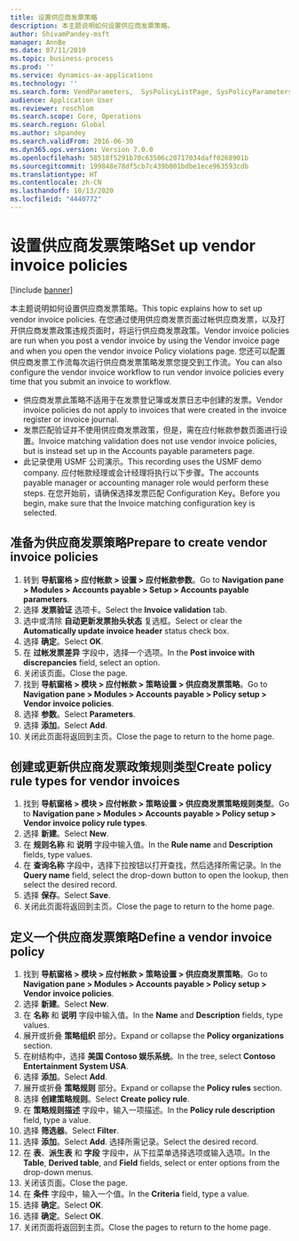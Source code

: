 ```yaml
---
title: 设置供应商发票策略
description: 本主题说明如何设置供应商发票策略。
author: ShivamPandey-msft
manager: AnnBe
ms.date: 07/11/2019
ms.topic: business-process
ms.prod: ''
ms.service: dynamics-ax-applications
ms.technology: ''
ms.search.form: VendParameters,  SysPolicyListPage, SysPolicyParameters, SysPolicySourceDocumentRuleType, SysPolicy, SysPolicySourceDocumentRule, SysQueryForm, SysQueryTableLookUp, SysQueryPrefixLookUp, SysQueryFieldLookUp
audience: Application User
ms.reviewer: roschlom
ms.search.scope: Core, Operations
ms.search.region: Global
ms.author: shpandey
ms.search.validFrom: 2016-06-30
ms.dyn365.ops.version: Version 7.0.0
ms.openlocfilehash: 58518f5291b70c63506c20717034daff0268901b
ms.sourcegitcommit: 199848e78df5cb7c439b001bdbe1ece963593cdb
ms.translationtype: HT
ms.contentlocale: zh-CN
ms.lasthandoff: 10/13/2020
ms.locfileid: "4440772"
---
```

# <a name="set-up-vendor-invoice-policies"></a><span data-ttu-id="5fdb3-103">设置供应商发票策略</span><span class="sxs-lookup"><span data-stu-id="5fdb3-103">Set up vendor invoice policies</span></span>

[!include [banner](../../includes/banner.md)]

<span data-ttu-id="5fdb3-104">本主题说明如何设置供应商发票策略。</span><span class="sxs-lookup"><span data-stu-id="5fdb3-104">This topic explains how to set up vendor invoice policies.</span></span> <span data-ttu-id="5fdb3-105">在您通过使用供应商发票页面过帐供应商发票，以及打开供应商发票政策违规页面时，将运行供应商发票政策。</span><span class="sxs-lookup"><span data-stu-id="5fdb3-105">Vendor invoice policies are run when you post a vendor invoice by using the Vendor invoice page and when you open the vendor invoice Policy violations page.</span></span> <span data-ttu-id="5fdb3-106">您还可以配置供应商发票工作流每次运行供应商发票策略发票您提交到工作流。</span><span class="sxs-lookup"><span data-stu-id="5fdb3-106">You can also configure the vendor invoice workflow to run vendor invoice policies every time that you submit an invoice to workflow.</span></span> 

- <span data-ttu-id="5fdb3-107">供应商发票此策略不适用于在发票登记簿或发票日志中创建的发票。</span><span class="sxs-lookup"><span data-stu-id="5fdb3-107">Vendor invoice policies do not apply to invoices that were created in the invoice register or invoice journal.</span></span>  
- <span data-ttu-id="5fdb3-108">发票匹配验证并不使用供应商发票政策，但是，需在应付帐款参数页面进行设置。</span><span class="sxs-lookup"><span data-stu-id="5fdb3-108">Invoice matching validation does not use vendor invoice policies, but is instead set up in the Accounts payable parameters page.</span></span>  
- <span data-ttu-id="5fdb3-109">此记录使用 USMF 公司演示。</span><span class="sxs-lookup"><span data-stu-id="5fdb3-109">This recording uses the USMF demo company.</span></span> <span data-ttu-id="5fdb3-110">应付帐款经理或会计经理将执行以下步骤。</span><span class="sxs-lookup"><span data-stu-id="5fdb3-110">The accounts payable manager or accounting manager role would perform these steps.</span></span> <span data-ttu-id="5fdb3-111">在您开始前，请确保选择发票匹配 Configuration Key。</span><span class="sxs-lookup"><span data-stu-id="5fdb3-111">Before you begin, make sure that the Invoice matching configuration key is selected.</span></span>


## <a name="prepare-to-create-vendor-invoice-policies"></a><span data-ttu-id="5fdb3-112">准备为供应商发票策略</span><span class="sxs-lookup"><span data-stu-id="5fdb3-112">Prepare to create vendor invoice policies</span></span>
1. <span data-ttu-id="5fdb3-113">转到 **导航窗格 > 应付帐款 > 设置 > 应付帐款参数**。</span><span class="sxs-lookup"><span data-stu-id="5fdb3-113">Go to **Navigation pane > Modules > Accounts payable > Setup > Accounts payable parameters**.</span></span>
2. <span data-ttu-id="5fdb3-114">选择 **发票验证** 选项卡。</span><span class="sxs-lookup"><span data-stu-id="5fdb3-114">Select the **Invoice validation** tab.</span></span>
3. <span data-ttu-id="5fdb3-115">选中或清除 **自动更新发票抬头状态** 复选框。</span><span class="sxs-lookup"><span data-stu-id="5fdb3-115">Select or clear the **Automatically update invoice header** status check box.</span></span>
4. <span data-ttu-id="5fdb3-116">选择 **确定**。</span><span class="sxs-lookup"><span data-stu-id="5fdb3-116">Select **OK**.</span></span>
5. <span data-ttu-id="5fdb3-117">在 **过帐发票差异** 字段中，选择一个选项。</span><span class="sxs-lookup"><span data-stu-id="5fdb3-117">In the **Post invoice with discrepancies** field, select an option.</span></span>
6. <span data-ttu-id="5fdb3-118">关闭该页面。</span><span class="sxs-lookup"><span data-stu-id="5fdb3-118">Close the page.</span></span>
7. <span data-ttu-id="5fdb3-119">找到 **导航窗格 > 模块 > 应付帐款 > 策略设置 > 供应商发票策略**。</span><span class="sxs-lookup"><span data-stu-id="5fdb3-119">Go to **Navigation pane > Modules > Accounts payable > Policy setup > Vendor invoice policies**.</span></span>
8. <span data-ttu-id="5fdb3-120">选择 **参数**。</span><span class="sxs-lookup"><span data-stu-id="5fdb3-120">Select **Parameters**.</span></span>
9. <span data-ttu-id="5fdb3-121">选择 **添加**。</span><span class="sxs-lookup"><span data-stu-id="5fdb3-121">Select **Add**.</span></span>
10. <span data-ttu-id="5fdb3-122">关闭此页面将返回到主页。</span><span class="sxs-lookup"><span data-stu-id="5fdb3-122">Close the page to return to the home page.</span></span>

## <a name="create-policy-rule-types-for-vendor-invoices"></a><span data-ttu-id="5fdb3-123">创建或更新供应商发票政策规则类型</span><span class="sxs-lookup"><span data-stu-id="5fdb3-123">Create policy rule types for vendor invoices</span></span>
1. <span data-ttu-id="5fdb3-124">找到 **导航窗格 > 模块 > 应付帐款 > 策略设置 > 供应商发票策略规则类型**。</span><span class="sxs-lookup"><span data-stu-id="5fdb3-124">Go to **Navigation pane > Modules > Accounts payable > Policy setup > Vendor invoice policy rule types**.</span></span>
2. <span data-ttu-id="5fdb3-125">选择 **新建**。</span><span class="sxs-lookup"><span data-stu-id="5fdb3-125">Select **New**.</span></span>
3. <span data-ttu-id="5fdb3-126">在 **规则名称** 和 **说明** 字段中输入值。</span><span class="sxs-lookup"><span data-stu-id="5fdb3-126">In the **Rule name** and **Description** fields, type values.</span></span>
4. <span data-ttu-id="5fdb3-127">在 **查询名称** 字段中，选择下拉按钮以打开查找，然后选择所需记录。</span><span class="sxs-lookup"><span data-stu-id="5fdb3-127">In the **Query name** field, select the drop-down button to open the lookup, then select the desired record.</span></span>
5. <span data-ttu-id="5fdb3-128">选择 **保存**。</span><span class="sxs-lookup"><span data-stu-id="5fdb3-128">Select **Save**.</span></span>
6. <span data-ttu-id="5fdb3-129">关闭此页面将返回到主页。</span><span class="sxs-lookup"><span data-stu-id="5fdb3-129">Close the page to return to the home page.</span></span>

## <a name="define-a-vendor-invoice-policy"></a><span data-ttu-id="5fdb3-130">定义一个供应商发票策略</span><span class="sxs-lookup"><span data-stu-id="5fdb3-130">Define a vendor invoice policy</span></span>
1. <span data-ttu-id="5fdb3-131">找到 **导航窗格 > 模块 > 应付帐款 > 策略设置 > 供应商发票策略**。</span><span class="sxs-lookup"><span data-stu-id="5fdb3-131">Go to **Navigation pane > Modules > Accounts payable > Policy setup > Vendor invoice policies**.</span></span>
2. <span data-ttu-id="5fdb3-132">选择 **新建**。</span><span class="sxs-lookup"><span data-stu-id="5fdb3-132">Select **New**.</span></span>
3. <span data-ttu-id="5fdb3-133">在 **名称** 和 **说明** 字段中输入值。</span><span class="sxs-lookup"><span data-stu-id="5fdb3-133">In the **Name** and **Description** fields, type values.</span></span>
4. <span data-ttu-id="5fdb3-134">展开或折叠 **策略组织** 部分。</span><span class="sxs-lookup"><span data-stu-id="5fdb3-134">Expand or collapse the **Policy organizations** section.</span></span>
5. <span data-ttu-id="5fdb3-135">在树结构中，选择 **美国 Contoso 娱乐系统**。</span><span class="sxs-lookup"><span data-stu-id="5fdb3-135">In the tree, select **Contoso Entertainment System USA**.</span></span>
6. <span data-ttu-id="5fdb3-136">选择 **添加**。</span><span class="sxs-lookup"><span data-stu-id="5fdb3-136">Select **Add**.</span></span>
7. <span data-ttu-id="5fdb3-137">展开或折叠 **策略规则** 部分。</span><span class="sxs-lookup"><span data-stu-id="5fdb3-137">Expand or collapse the **Policy rules** section.</span></span>
8. <span data-ttu-id="5fdb3-138">选择 **创建策略规则**。</span><span class="sxs-lookup"><span data-stu-id="5fdb3-138">Select **Create policy rule**.</span></span>
9. <span data-ttu-id="5fdb3-139">在 **策略规则描述** 字段中，输入一项描述。</span><span class="sxs-lookup"><span data-stu-id="5fdb3-139">In the **Policy rule description** field, type a value.</span></span>
10. <span data-ttu-id="5fdb3-140">选择 **筛选器**。</span><span class="sxs-lookup"><span data-stu-id="5fdb3-140">Select **Filter**.</span></span>
11. <span data-ttu-id="5fdb3-141">选择 **添加**。</span><span class="sxs-lookup"><span data-stu-id="5fdb3-141">Select **Add**.</span></span> <span data-ttu-id="5fdb3-142">选择所需记录。</span><span class="sxs-lookup"><span data-stu-id="5fdb3-142">Select the desired record.</span></span>
12. <span data-ttu-id="5fdb3-143">在 **表**、**派生表** 和 **字段** 字段中，从下拉菜单选择选项或输入选项。</span><span class="sxs-lookup"><span data-stu-id="5fdb3-143">In the **Table**, **Derived table**, and **Field** fields, select or enter options from the drop-down menus.</span></span>
13. <span data-ttu-id="5fdb3-144">关闭该页面。</span><span class="sxs-lookup"><span data-stu-id="5fdb3-144">Close the page.</span></span>
14. <span data-ttu-id="5fdb3-145">在 **条件** 字段中，输入一个值。</span><span class="sxs-lookup"><span data-stu-id="5fdb3-145">In the **Criteria** field, type a value.</span></span>
15. <span data-ttu-id="5fdb3-146">选择 **确定**。</span><span class="sxs-lookup"><span data-stu-id="5fdb3-146">Select **OK**.</span></span>
16. <span data-ttu-id="5fdb3-147">选择 **确定**。</span><span class="sxs-lookup"><span data-stu-id="5fdb3-147">Select **OK**.</span></span>
17. <span data-ttu-id="5fdb3-148">关闭页面将返回到主页。</span><span class="sxs-lookup"><span data-stu-id="5fdb3-148">Close the pages to return to the home page.</span></span>

